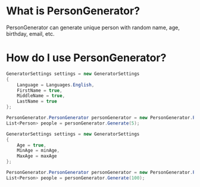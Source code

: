 # What is PersonGenerator?

PersonGenerator can generate unique person with random name, age, birthday, email, etc.

# How do I use PersonGenerator?

```csharp
GeneratorSettings settings = new GeneratorSettings
{
    Language = Languages.English,
    FirstName = true,
    MiddleName = true,
    LastName = true
};

PersonGenerator.PersonGenerator personGenerator = new PersonGenerator.PersonGenerator(settings);
List<Person> people = personGenerator.Generate(5);
```

```csharp
GeneratorSettings settings = new GeneratorSettings
{
    Age = true,
    MinAge = minAge,
    MaxAge = maxAge
};

PersonGenerator.PersonGenerator personGenerator = new PersonGenerator.PersonGenerator(settings);
List<Person> people = personGenerator.Generate(100);
```
